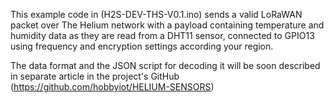 This example code in (H2S-DEV-THS-V0.1.ino) sends a valid LoRaWAN packet over The Helium network with a payload containing temperature and humidity data as they are read from a DHT11 sensor, connected to GPIO13 using frequency and encryption settings according your region.

The data format and the JSON script for decoding it will be soon described in separate article in the project's GitHub (https://github.com/hobbyiot/HELIUM-SENSORS)
